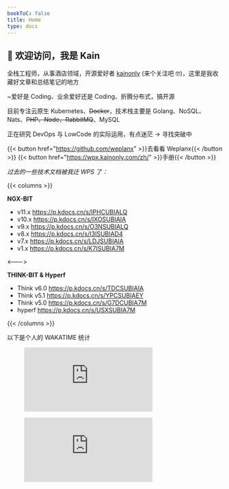 ```yaml
---
bookToC: false
title: Home
type: docs
---
```


## 👋 欢迎访问，我是 Kain

全栈工程师，从事酒店领域，开源爱好者 [kainonly](https://github.com/kainonly) (来个关注吧 🤓)，这里是我收藏好文章和总结笔记的地方

~爱好是 Coding、业余爱好还是 Coding、折腾分布式，搞开源

目前专注云原生 Kubernetes、~~Docker~~，技术栈主要是 Golang、NoSQL、Nats、~~PHP、Node、RabbitMQ~~、MySQL

正在研究 DevOps 与 LowCode 的实际运用，有点迷茫 -> 寻找突破中

{{< button href="https://github.com/weplanx" >}}去看看 Weplanx{{< /button >}}
{{< button href="https://wpx.kainonly.com/zh/" >}}手册{{< /button >}}

*过去的一些技术文档被我迁 WPS 了：*

{{< columns >}}

**NGX-BIT**

- v11.x https://p.kdocs.cn/s/IPHCUBIALQ
- v10.x https://p.kdocs.cn/s/IXOSUBIAIA
- v9.x https://p.kdocs.cn/s/O3NSUBIALQ
- v8.x https://p.kdocs.cn/s/I3ISUBIAD4
- v7.x https://p.kdocs.cn/s/LDJSUBIAIA
- v1.x https://p.kdocs.cn/s/K7ISUBIA7M

<--->

**THINK-BIT & Hyperf**

- Think v6.0 https://p.kdocs.cn/s/TDCSUBIAIA
- Think v5.1 https://p.kdocs.cn/s/YPCSUBIAEY
- Think v5.0 https://p.kdocs.cn/s/G7DCUBIA7M
- hyperf https://p.kdocs.cn/s/USXSUBIA7M

{{< /columns >}}

以下是个人的 WAKATIME 统计

<figure><embed src="https://wakatime.com/share/@af41afe2-6df2-4059-b756-c24617adfa03/f9e3ef4d-6c8f-41d6-bed7-0f1cfd57d6c7.svg"></embed></figure>
<figure><embed src="https://wakatime.com/share/@af41afe2-6df2-4059-b756-c24617adfa03/72f37a1c-4672-4140-9599-1655e14df4ac.svg"></embed></figure>
